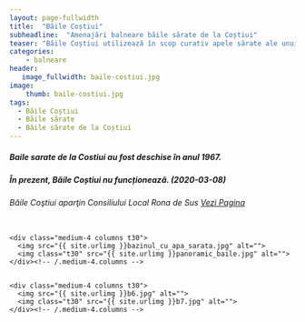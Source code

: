 ```yaml
---
layout: page-fullwidth
title:  "Băile Coștiui"
subheadline:  "Amenajări balneare băile sărate de la Coștiui"
teaser: "Băile Coștiui utilizează în scop curativ apele sărate ale unui lac, format prin prăbușirea unei vechi ocne de sare."
categories:
    - balneare
header:
   image_fullwidth: baile-costiui.jpg
image:
    thumb: baile-costiui.jpg  
tags:
  - Băile Coștiui
  - Băile sărate
  - Băile sărate de la Coștiui
---
```

##### Baile sarate de la Costiui au fost deschise în anul 1967.
##### În prezent, Băile Coștiui nu funcționează. (2020-03-08)
###### Băile Coştiui aparţin Consiliului Local Rona de Sus [Vezi Pagina](http://www.primariaronadesus.ro/)

<!--more-->

<div class="row">
    <div class="medium-8 columns t30">
    <img src="{{ site.urlimg }}bazin_costiui.jpg" alt="">
    </div><!-- /.medium-8.columns -->

    <div class="medium-4 columns t30">
      <img src="{{ site.urlimg }}bazinul_cu_apa_sarata.jpg" alt="">
      <img class="t30" src="{{ site.urlimg }}panoramic_baile.jpg" alt="">
    </div><!-- /.medium-4.columns -->
</div><!-- /.row -->

<div class="row">
    <div class="medium-8 columns t30">
    <img src="{{ site.urlimg }}baile-costiui.jpg" alt="">
    </div><!-- /.medium-8.columns -->

    <div class="medium-4 columns t30">
      <img src="{{ site.urlimg }}b6.jpg" alt="">
      <img class="t30" src="{{ site.urlimg }}b7.jpg" alt="">
    </div><!-- /.medium-4.columns -->
</div><!-- /.row -->
